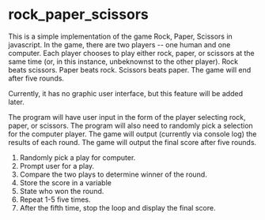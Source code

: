 # rock_paper_scissors
This is a simple implementation of the game Rock, Paper, Scissors in javascript. In the game, there are two players -- one human and one computer. Each player chooses to play either rock, paper, or scissors at the same time (or, in this instance, unbeknownst to the other player). Rock beats scissors. Paper beats rock. Scissors beats paper. The game will end after five rounds.

Currently, it has no graphic user interface, but this feature will be added later.

The program will have user input in the form of the player selecting rock, paper, or scissors. The program will also need to randomly pick a selection for the computer player. The game will output (currently via console log) the results of each round. The game will output the final score after five rounds.

1. Randomly pick a play for computer.
2. Prompt user for a play.
3. Compare the two plays to determine winner of the round.
4. Store the score in a variable
5. State who won the round.
6. Repeat 1-5 five times.
7. After the fifth time, stop the loop and display the final score.



